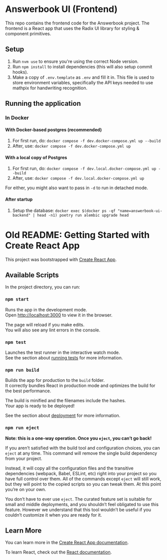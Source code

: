 # Answerbook UI (Frontend)
This repo contains the frontend code for the Answerbook project. The frontend is a React app that uses the Radix UI library for styling & component primitives.

## Setup
1. Run `nvm use` to ensure you're using the correct Node version.
2. Run `npm install` to install dependencies (this will also setup commit hooks).
3. Make a copy of `.env.template` as `.env` and fill it in. This file is used to store environment variables, specifically the API keys needed to use mathpix for handwriting recognition.

## Running the application
### In Docker
#### With Docker-based postgres (recommended)
1. For first run, do: `docker compose -f dev.docker-compose.yml up --build`
2. After, use: `docker compose -f dev.docker-compose.yml up`

#### With a local copy of Postgres
1. For first run, do: `docker compose -f dev.local.docker-compose.yml up --build`
2. After, use: `docker compose -f dev.local.docker-compose.yml up`

For either, you might also want to pass in `-d` to run in detached mode.

#### After startup
1. Setup the database: `docker exec $(docker ps -qf "name=answerbook-ui-backend" | head -n1) poetry run alembic upgrade head` 

# Old README: Getting Started with Create React App

This project was bootstrapped with [Create React App](https://github.com/facebook/create-react-app).

## Available Scripts

In the project directory, you can run:

### `npm start`

Runs the app in the development mode.\
Open [http://localhost:3000](http://localhost:3000) to view it in the browser.

The page will reload if you make edits.\
You will also see any lint errors in the console.

### `npm test`

Launches the test runner in the interactive watch mode.\
See the section about [running tests](https://facebook.github.io/create-react-app/docs/running-tests) for more information.

### `npm run build`

Builds the app for production to the `build` folder.\
It correctly bundles React in production mode and optimizes the build for the best performance.

The build is minified and the filenames include the hashes.\
Your app is ready to be deployed!

See the section about [deployment](https://facebook.github.io/create-react-app/docs/deployment) for more information.

### `npm run eject`

**Note: this is a one-way operation. Once you `eject`, you can’t go back!**

If you aren’t satisfied with the build tool and configuration choices, you can `eject` at any time. This command will remove the single build dependency from your project.

Instead, it will copy all the configuration files and the transitive dependencies (webpack, Babel, ESLint, etc) right into your project so you have full control over them. All of the commands except `eject` will still work, but they will point to the copied scripts so you can tweak them. At this point you’re on your own.

You don’t have to ever use `eject`. The curated feature set is suitable for small and middle deployments, and you shouldn’t feel obligated to use this feature. However we understand that this tool wouldn’t be useful if you couldn’t customize it when you are ready for it.

## Learn More

You can learn more in the [Create React App documentation](https://facebook.github.io/create-react-app/docs/getting-started).

To learn React, check out the [React documentation](https://reactjs.org/).
